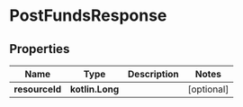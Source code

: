 
# PostFundsResponse

## Properties
| Name | Type | Description | Notes |
| ------------ | ------------- | ------------- | ------------- |
| **resourceId** | **kotlin.Long** |  |  [optional] |



